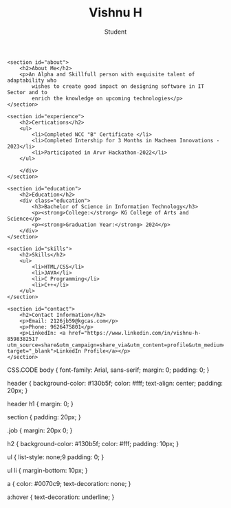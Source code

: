 <!DOCTYPE html>
<html lang="en">
<head>
    <meta charset="UTF-8">
    <meta name="viewport" content="width=device-width, initial-scale=1.0">
    <link rel="stylesheet" href="styles.css">
    <title>Your Resume Portfolio</title>
</head>

<body>
    <header>
        <h1>Vishnu H</h1>
        <p>Student</p>
    </header>

    <section id="about">
        <h2>About Me</h2>
        <p>An Alpha and Skillfull person with exquisite talent of adaptability who
            wishes to create good impact on designing software in IT Sector and to
            enrich the knowledge on upcoming technologies</p>
    </section>

    <section id="experience">
        <h2>Certications</h2>
        <ul>
            <li>Completed NCC "B" Certificate </li>
            <li>Completed Intership for 3 Months in Macheen Innovations - 2023</li>
            <li>Participated in Arvr Hackathon-2022</li>
        </ul>
        
        </div>
    </section>

    <section id="education">
        <h2>Education</h2>
        <div class="education">
            <h3>Bachelor of Science in Information Technology</h3>
            <p><strong>College:</strong> KG College of Arts and Science</p>
            <p><strong>Graduation Year:</strong> 2024</p>
        </div>
    </section>

    <section id="skills">
        <h2>Skills</h2>
        <ul>
            <li>HTML/CSS</li>
            <li>JAVA</li>
            <li>C Programming</li>
            <li>C++</li>
        </ul>
    </section>

    <section id="contact">
        <h2>Contact Information</h2>
        <p>Email: 2126jb59@kgcas.com</p>
        <p>Phone: 9626475801</p>
        <p>LinkedIn: <a href="https://www.linkedin.com/in/vishnu-h-859838251?utm_source=share&utm_campaign=share_via&utm_content=profile&utm_medium=android_app" target="_blank">LinkedIn Profile</a></p>
    </section>
</body>
</html>

CSS.CODE
body {
    font-family: Arial, sans-serif;
    margin: 0;
    padding: 0;
}

header {
    background-color: #130b5f;
    color: #fff;
    text-align: center;
    padding: 20px;
}

header h1 {
    margin: 0;
}

section {
    padding: 20px;
}

.job {
    margin: 20px 0;
}

h2 {
    background-color: #130b5f;
    color: #fff;
    padding: 10px;
}

ul {
    list-style: none;9
    padding: 0;
}

ul li {
    margin-bottom: 10px;
}

a {
    color: #0070c9;
    text-decoration: none;
}

a:hover {
    text-decoration: underline;
}
